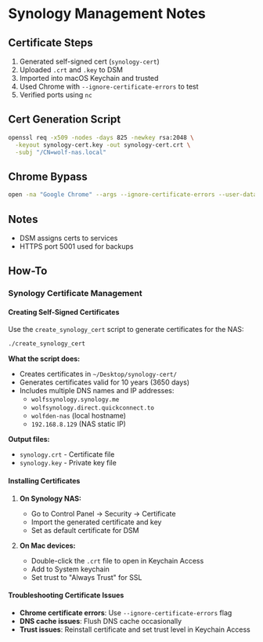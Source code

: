 # Synology Management Notes

## Certificate Steps
1. Generated self-signed cert (`synology-cert`)
2. Uploaded `.crt` and `.key` to DSM
3. Imported into macOS Keychain and trusted
4. Used Chrome with `--ignore-certificate-errors` to test
5. Verified ports using `nc`

## Cert Generation Script
```bash
openssl req -x509 -nodes -days 825 -newkey rsa:2048 \
  -keyout synology-cert.key -out synology-cert.crt \
  -subj "/CN=wolf-nas.local"
```

## Chrome Bypass
```bash
open -na "Google Chrome" --args --ignore-certificate-errors --user-data-dir=/tmp/chrome-test
```

## Notes
- DSM assigns certs to services
- HTTPS port 5001 used for backups

## How-To

### Synology Certificate Management

#### Creating Self-Signed Certificates
Use the `create_synology_cert` script to generate certificates for the NAS:

```bash
./create_synology_cert
```

**What the script does:**
- Creates certificates in `~/Desktop/synology-cert/`
- Generates certificates valid for 10 years (3650 days)
- Includes multiple DNS names and IP addresses:
  - `wolfssynology.synology.me`
  - `wolfsynology.direct.quickconnect.to`
  - `wolfden-nas` (local hostname)
  - `192.168.8.129` (NAS static IP)

**Output files:**
- `synology.crt` - Certificate file
- `synology.key` - Private key file

#### Installing Certificates
1. **On Synology NAS:**
   - Go to Control Panel → Security → Certificate
   - Import the generated certificate and key
   - Set as default certificate for DSM

2. **On Mac devices:**
   - Double-click the `.crt` file to open in Keychain Access
   - Add to System keychain
   - Set trust to "Always Trust" for SSL

#### Troubleshooting Certificate Issues
- **Chrome certificate errors**: Use `--ignore-certificate-errors` flag
- **DNS cache issues**: Flush DNS cache occasionally
- **Trust issues**: Reinstall certificate and set trust level in Keychain Access
